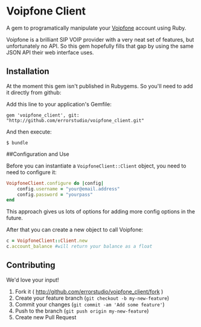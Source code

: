 # Voipfone Client

A gem to programatically manipulate your [Voipfone](http://www.voipfone.co.uk) account using Ruby.

Voipfone is a brilliant SIP VOIP provider with a very neat set of features, but unfortunately no API. So this gem hopefully fills that gap by using the same JSON API their web interface uses.

## Installation

At the moment this gem isn't published in Rubygems. So you'll need to add it directly from github:

Add this line to your application's Gemfile:

    gem 'voipfone_client', git: "http://github.com/errorstudio/voipfone_client.git"

And then execute:

    $ bundle

##Configuration and Use

Before you can instantiate a `VoipfoneClient::Client` object, you need to need to configure it:

```ruby
VoipfoneClient.configure do |config|
	config.username = "your@email.address"
	config.password = "yourpass"
end
```

This approach gives us lots of options for adding more config options in the future.

After that you can create a new object to call Voipfone:

```ruby
c = VoipfoneClient::Client.new
c.account_balance #will return your balance as a float
```

## Contributing

We'd love your input!

1. Fork it ( http://github.com/errorstudio/voipfone_client/fork )
2. Create your feature branch (`git checkout -b my-new-feature`)
3. Commit your changes (`git commit -am 'Add some feature'`)
4. Push to the branch (`git push origin my-new-feature`)
5. Create new Pull Request
